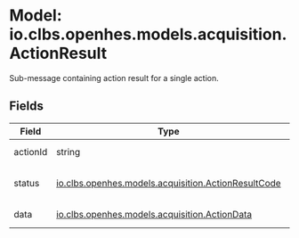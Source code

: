 # Model: io.clbs.openhes.models.acquisition.ActionResult

Sub-message containing action result for a single action.

## Fields

| Field | Type | Description |
| --- | --- | --- |
| actionId | string | The action identifier. |
| status | [io.clbs.openhes.models.acquisition.ActionResultCode](model-io-clbs-openhes-models-acquisition-actionresultcode.md) | The status of the action. |
| data | [io.clbs.openhes.models.acquisition.ActionData](model-io-clbs-openhes-models-acquisition-actiondata.md) | The action result data. |


